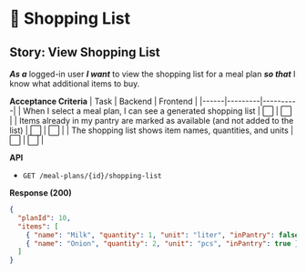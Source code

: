 # 🛒 Shopping List

## Story: View Shopping List
***As a*** logged-in user
***I want*** to view the shopping list for a meal plan
***so that*** I know what additional items to buy.

**Acceptance Criteria**
| Task | Backend | Frontend |
|------|---------|----------|
| When I select a meal plan, I can see a generated shopping list | ⬜ | ⬜ |
| Items already in my pantry are marked as available (and not added to the list) | ⬜ | ⬜ |
| The shopping list shows item names, quantities, and units | ⬜ | ⬜ |

**API**
- `GET /meal-plans/{id}/shopping-list`

**Response (200)**
```json
{
  "planId": 10,
  "items": [
    { "name": "Milk", "quantity": 1, "unit": "liter", "inPantry": false },
    { "name": "Onion", "quantity": 2, "unit": "pcs", "inPantry": true }
  ]
}
```